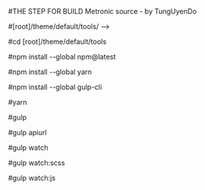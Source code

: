 #THE STEP FOR BUILD Metronic source - by TungUyenDo

<!-- Download the latest theme source from the ThemeForest. -->

<!-- Download and install Node.js from nodejs.org/en/download/ -->

<!-- Start command prompt window or terminal and change directory to -->
#[root]/theme/default/tools/ -->

#cd [root]/theme/default/tools

<!-- Install the latest version of npm. -->
#npm install --global npm@latest



<!-- start here (if you had npm)------------------------------------------------------------------------ -->
<!-- Install the latest version of yarn. -->
#npm install --global yarn

<!-- Install gulp. -->
#npm install --global gulp-cli

<!-- Install yarn dependencies. Must execute in [root]/theme/default/tools/ folder. -->
#yarn

<!-- Compile the edited assets (sass and js source files) -->
#gulp

<!-- For more information about the Build Tools, click here. -->
<!----------------------------------------------------------------------------------------------------------->
<!-- This is an optional gulp task for demo purpose. It does set all the demo backend URL to point to demo API in server. -->
#gulp apiurl
<!-- For more information about the Build Tools, click here. -->

<!-- Watch the edited assets files (sass and js source files) -->
#gulp watch
<!-- Watcher tracks changes to the files and automatically runs the compiler. -->

<!-- Watch the edited sass files -->
#gulp watch:scss
<!-- Run the watcher for the SASS files only. -->

<!-- Watch the edited js files -->
#gulp watch:js
<!-- Run the watcher for the JS files only. -->